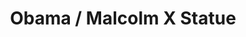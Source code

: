 ---
pid: MX66
title: Obama / Malcolm X Statue
location_transcription: 5200 Larchwood on corner
zipcode: '19143'
outside_phl: 
neighborhood: University City
age: '30'
age_range: 30-39
instagram: 
image_file_name: MX_66.jpg
proposal_transcription: Nice big statue on TOP of either building or on the corner
  of Obama or Malcolm X.
topic: Figure,History
topic_summary: 0, 0
type: 
keywords_other: 
credit: Ashley Gibson
image_labels: 
twitter: 
facebook: 
permalink: "/monuments/mx66/"
layout: item-page
---